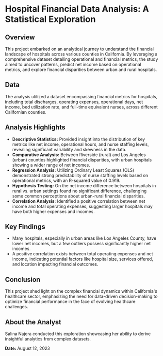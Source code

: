 # Hospital Financial Data Analysis: A Statistical Exploration

## Overview
This project embarked on an analytical journey to understand the financial landscape of hospitals across various counties in California. By leveraging a comprehensive dataset detailing operational and financial metrics, the study aimed to uncover patterns, predict net income based on operational metrics, and explore financial disparities between urban and rural hospitals.

## Data
The analysis utilized a dataset encompassing financial metrics for hospitals, including total discharges, operating expenses, operational days, net income, bed utilization rate, and full-time equivalent nurses, across different Californian counties.

## Analysis Highlights
- **Descriptive Statistics:** Provided insight into the distribution of key metrics like net income, operational hours, and nurse staffing levels, revealing significant variability and skewness in the data.
- **Comparative Analysis:** Between Riverside (rural) and Los Angeles (urban) counties highlighted financial disparities, with urban hospitals showing a wider range of net incomes.
- **Regression Analysis:** Utilizing Ordinary Least Squares (OLS) demonstrated strong predictability of nurse staffing levels based on operational metrics, with an R-squared value of 0.919.
- **Hypothesis Testing:** On the net income difference between hospitals in rural vs. urban settings found no significant difference, challenging some common perceptions about urban-rural financial disparities.
- **Correlation Analysis:** Identified a positive correlation between net income and total operating expenses, suggesting larger hospitals may have both higher expenses and incomes.

## Key Findings
- Many hospitals, especially in urban areas like Los Angeles County, have lower net incomes, but a few outliers possess significantly higher net incomes.
- A positive correlation exists between total operating expenses and net income, indicating potential factors like hospital size, services offered, and location impacting financial outcomes.

## Conclusion
This project shed light on the complex financial dynamics within California's healthcare sector, emphasizing the need for data-driven decision-making to optimize financial performance in the face of evolving healthcare challenges.

## About the Analyst
Salina Najera conducted this exploration showcasing her ability to derive insightful analytics from complex datasets.

**Date:** August 12, 2023
